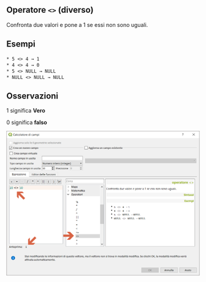 ## Operatore `<>` (diverso)

Confronta due valori e pone a 1 se essi non sono uguali.

## Esempi
```
* 5 <> 4 → 1
* 4 <> 4 → 0
* 5 <> NULL → NULL
* NULL <> NULL → NULL
```

## Osservazioni

1 significa **Vero**

0 significa **falso**

<img src="/img/operatori/diverso1.png">